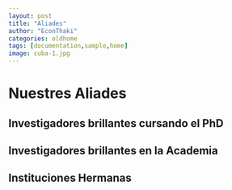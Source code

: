 ```yaml
---
layout: post
title: "Aliades"
author: "EconThaki"
categories: oldhome
tags: [documentation,sample,home]
image: cuba-1.jpg
---
```


# Nuestres Aliades

## Investigadores brillantes cursando el PhD

## Investigadores brillantes en la Academia

## Instituciones Hermanas
